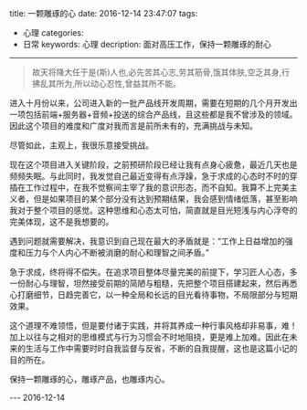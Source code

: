 
title: 一颗雕琢的心
date: 2016-12-14 23:47:07
tags: 
- 心理
categories: 
- 日常
keywords: 心理
decription: 面对高压工作，保持一颗雕琢的耐心

---

>故天将降大任于是(斯)人也,必先苦其心志,劳其筋骨,饿其体肤,空乏其身,行拂乱其所为,所以动心忍性,曾益其所不能。

进入十月份以来，公司进入新的一批产品线开发周期，需要在短期的几个月开发出一项包括前端+服务器+音频+投送的综合产品线，且这些都是我不曾涉及的领域。因此这个项目的难度和广度对我而言是前所未有的，充满挑战与未知。

尽管如此，主观上，我很乐意接受挑战。

现在这个项目进入关键阶段，之前预研阶段已经让我有点身心疲惫，最近几天也是频频失眠。与此同时，我发觉自己最近变得有点浮躁，急于求成的心态时不时的穿插在工作过程中，在我不觉察间主宰了我的意识形态，而不自知。我算不上完美主义者，但是如果项目的某个部分没有达到预期结果，我会感到情绪低落，甚至影响我对于整个项目的感觉。这种思维和心态太可怕，简直就是目光短浅与内心浮夸的完美体现，这不是我想要的。

遇到问题就需要解决，我意识到自己现在最大的矛盾就是：“工作上日益增加的强度和压力与个人内心不断被消磨的耐心和理智之间矛盾。” 

急于求成，终将得不偿失。在追求项目整体尽量完美的前提下，学习匠人心态，多一份耐心与理智，坦然接受前期的简陋与粗糙，先把整个项目搭建起来，然后再悉心打磨细节，日趋完善它，以一种全局和长远的目光看待事物，不局限部分与短期效果。
        
这个道理不难领悟，但是要付诸于实践，并将其养成一种行事风格却非易事，难！加上以往与之相对的思维模式与行为习惯会不时地阻挠，更是难上加难。因此在未来的生活与工作中需要时时自我监督与反省，不断的自我提醒，这也是这篇小记的目的所在。

保持一颗雕琢的心，雕琢产品，也雕琢内心。


--- 2016-12-14